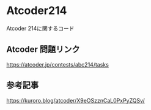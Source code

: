 # Atcoder214
Atcoder 214に関するコード

## Atcoder 問題リンク
https://atcoder.jp/contests/abc214/tasks

## 参考記事
https://kuroro.blog/atcoder/X9eOSzznCaL0PxPyZQSv/
